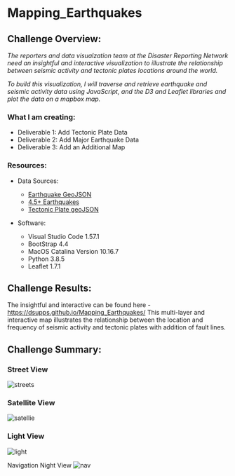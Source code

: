 # Mapping_Earthquakes

## Challenge Overview:
*The reporters and data visualzation team at the Disaster Reporting Network need an insightful and interactive visualization to illustrate the relationship between seismic activity and tectonic plates locations around the world.*

*To build this visualization, I will traverse and retrieve earthquake and seismic activity data using JavaScript, and the D3 and Leaflet libraries and plot the data on a mapbox map.*

### What I am creating:
- Deliverable 1: Add Tectonic Plate Data
- Deliverable 2: Add Major Earthquake Data
- Deliverable 3: Add an Additional Map

### Resources:
- Data Sources:
    - [Earthquake GeoJSON](https://earthquake.usgs.gov/earthquakes/feed/v1.0/summary/all_week.geojson)
    - [4.5+ Earthquakes](https://earthquake.usgs.gov/earthquakes/feed/v1.0/summary/4.5_week.geojson)
    - [Tectonic Plate geoJSON](https://raw.githubusercontent.com/fraxen/tectonicplates/master/GeoJSON/PB2002_boundaries.json)

- Software:
    - Visual Studio Code 1.57.1
    - BootStrap 4.4
    - MacOS Catalina Version 10.16.7
    - Python 3.8.5
    - Leaflet 1.7.1
    
## Challenge Results:
The insightful and interactive can be found here - https://dsupps.github.io/Mapping_Earthquakes/
This multi-layer and interactive map illustrates the relationship between the location and frequency of seismic activity and tectonic plates with addition of fault lines. 

## Challenge Summary:

### Street View

![streets](https://user-images.githubusercontent.com/36451701/126018112-234eb23f-5146-458a-9942-738749264efc.png)

### Satellite View
![satellie](https://user-images.githubusercontent.com/36451701/126018120-943bf1ad-6e11-40d3-a21e-dd59c752775a.png)

### Light View
![light](https://user-images.githubusercontent.com/36451701/126018121-e89ac807-c3fe-4ca7-8fda-3da48cce7f83.png)

Navigation Night View
![nav](https://user-images.githubusercontent.com/36451701/126018125-3c2b6cad-9b5f-447b-b9e7-1139caa0dd30.png)





